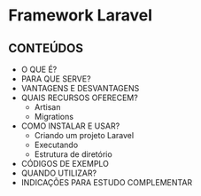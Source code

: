 # Framework Laravel

## CONTEÚDOS

- O QUE É?
- PARA QUE SERVE?
- VANTAGENS E DESVANTAGENS
- QUAIS RECURSOS OFERECEM?
  - Artisan
  - Migrations
- COMO INSTALAR E USAR?
  - Criando um projeto Laravel
  - Executando
  - Estrutura de diretório
- CÓDIGOS DE EXEMPLO
- QUANDO UTILIZAR?
- INDICAÇÕES PARA ESTUDO COMPLEMENTAR

